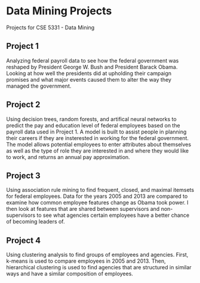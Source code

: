 # Data Mining Projects
Projects for CSE 5331 - Data Mining

## Project 1
Analyzing federal payroll data to see how the federal government was reshaped by President George W. Bush and President Barack Obama. Looking at how well the presidents did at upholding their campaign promises and what major events caused them to alter the way they managed the government.

## Project 2
Using decision trees, random forests, and artifical neural networks to predict the pay and education level of federal employees based on the payroll data used in Project 1. A model is built to assist people in planning their careers if they are insterested in working for the federal government. The model allows potential employees to enter attributes about themselves as well as the type of role they are interested in and where they would like to work, and returns an annual pay approximation.

## Project 3
Using association rule mining to find frequent, closed, and maximal itemsets for federal employees. Data for the years 2005 and 2013 are compared to examine how common employee features change as Obama took power. I then look at features that are shared between supervisors and non-supervisors to see what agencies certain employees have a better chance of becoming leaders of.

## Project 4
Using clustering analysis to find groups of employees and agencies. First, k-means is used to compare employees in 2005 and 2013. Then, hierarchical clustering is used to find agencies that are structured in similar ways and have a similar composition of employees.
